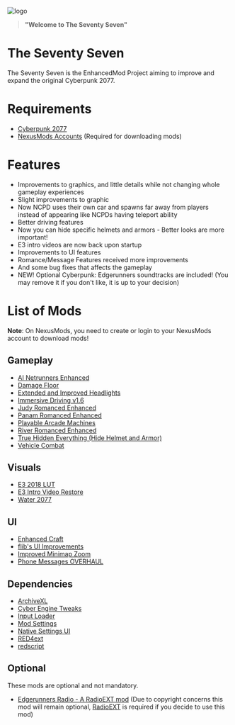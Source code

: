 ![logo](https://user-images.githubusercontent.com/25527589/198815739-84e2597d-f58e-4288-8aab-e2a7a9380b89.png)

> **"Welcome to The Seventy Seven"**

# The Seventy Seven
The Seventy Seven is the EnhancedMod Project aiming to improve and expand the original Cyberpunk 2077.

# Requirements
* [Cyberpunk 2077](https://www.gog.com/en/game/cyberpunk_2077)
* [NexusMods Accounts](https://www.nexusmods.com) (Required for downloading mods)

# Features
* Improvements to graphics, and little details while not changing whole gameplay experiences
* Slight improvements to graphic
* Now NCPD uses their own car and spawns far away from players instead of appearing like NCPDs having teleport ability
* Better driving features
* Now you can hide specific helmets and armors - Better looks are more important!
* E3 intro videos are now back upon startup
* Improvements to UI features
* Romance/Message Features received more improvements
* And some bug fixes that affects the gameplay
* NEW! Optional Cyberpunk: Edgerunners soundtracks are included! (You may remove it if you don't like, it is up to your decision)

# List of Mods
**Note**: On NexusMods, you need to create or login to your NexusMods account to download mods!

## Gameplay
* [AI Netrunners Enhanced](https://www.nexusmods.com/cyberpunk2077/mods/2468)
* [Damage Floor](https://www.nexusmods.com/cyberpunk2077/mods/5161)
* [Extended and Improved Headlights](https://www.nexusmods.com/cyberpunk2077/mods/5013)
* [Immersive Driving v1.6](https://www.nexusmods.com/cyberpunk2077/mods/5293)
* [Judy Romanced Enhanced](https://www.nexusmods.com/cyberpunk2077/mods/4508)
* [Panam Romanced Enhanced](https://www.nexusmods.com/cyberpunk2077/mods/4626)
* [Playable Arcade Machines](https://www.nexusmods.com/cyberpunk2077/mods/4213)
* [River Romanced Enhanced](https://www.nexusmods.com/cyberpunk2077/mods/4870)
* [True Hidden Everything (Hide Helmet and Armor)](https://www.nexusmods.com/cyberpunk2077/mods/2206)
* [Vehicle Combat](https://www.nexusmods.com/cyberpunk2077/mods/3815)

## Visuals
* [E3 2018 LUT](https://www.nexusmods.com/cyberpunk2077/mods/5154)
* [E3 Intro Video Restore](https://www.nexusmods.com/cyberpunk2077/mods/5390)
* [Water 2077](https://www.nexusmods.com/cyberpunk2077/mods/5162)

## UI
* [Enhanced Craft](https://www.nexusmods.com/cyberpunk2077/mods/4378)
* [flib's UI Improvements](https://www.nexusmods.com/cyberpunk2077/mods/2729)
* [Improved Minimap Zoom](https://www.nexusmods.com/cyberpunk2077/mods/2959)
* [Phone Messages OVERHAUL](https://www.nexusmods.com/cyberpunk2077/mods/4756)

## Dependencies
* [ArchiveXL](https://www.nexusmods.com/cyberpunk2077/mods/4198)
* [Cyber Engine Tweaks](https://www.nexusmods.com/cyberpunk2077/mods/107)
* [Input Loader](https://www.nexusmods.com/cyberpunk2077/mods/4575)
* [Mod Settings](https://www.nexusmods.com/cyberpunk2077/mods/4885)
* [Native Settings UI](https://www.nexusmods.com/cyberpunk2077/mods/3518)
* [RED4ext](https://www.nexusmods.com/cyberpunk2077/mods/2380)
* [redscript](https://www.nexusmods.com/cyberpunk2077/mods/1511)

## Optional
These mods are optional and not mandatory.

* [Edgerunners Radio - A RadioEXT mod](https://www.nexusmods.com/cyberpunk2077/mods/5263) (Due to copyright concerns this mod will remain optional, [RadioEXT](https://www.nexusmods.com/cyberpunk2077/mods/4591) is required if you decide to use this mod)